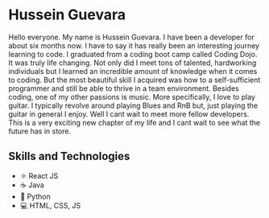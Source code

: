 # Hussein Guevara
Hello everyone. My name is Hussein Guevara. I have been a developer for about six months now. I have to say it has really been an interesting journey learning to code. I graduated from a coding boot camp called Coding Dojo. It was truly life changing. Not only did I meet tons of talented, hardworking individuals but I learned an incredible amount of knowledge when it comes to coding. But the most beautiful skill I acquired was how to a self-sufficient programmer and still be able to thrive in a team environment. Besides coding, one of my other passions is music. More specifically, I love to play guitar. I typically revolve around playing Blues and RnB but, just playing the guitar in general I enjoy. Well I cant wait to meet more fellow developers. This is a very exciting new chapter of my life and I cant wait to see what the future has in store.
## Skills and Technologies
* ⚛️ React JS
* ☕ Java
* 🐍 Python
* 💻 HTML, CSS, JS
<!--
**HusseinGuevara/HusseinGuevara** is a ✨ _special_ ✨ repository because its `README.md` (this file) appears on your GitHub profile.
## ![](https://komarev.com/ghpvc/?username=your-github-username)

Here are some ideas to get you started:

- 🔭 I’m currently working on ...
- 🌱 I’m currently learning ...
- 👯 I’m looking to collaborate on ...
- 🤔 I’m looking for help with ...
- 💬 Ask me about ...
- 📫 How to reach me: ...
- 😄 Pronouns: ...
- ⚡ Fun fact: ...
-->
